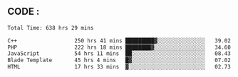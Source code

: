 ## CODE :
<!--START_SECTION:waka-->

```txt
Total Time: 638 hrs 29 mins

C++                  250 hrs 41 mins █████████▓░░░░░░░░░░░░░░░   39.02 %
PHP                  222 hrs 18 mins ████████▓░░░░░░░░░░░░░░░░   34.60 %
JavaScript           54 hrs 11 mins  ██░░░░░░░░░░░░░░░░░░░░░░░   08.43 %
Blade Template       45 hrs 4 mins   █▓░░░░░░░░░░░░░░░░░░░░░░░   07.02 %
HTML                 17 hrs 33 mins  ▓░░░░░░░░░░░░░░░░░░░░░░░░   02.73 %
```

<!--END_SECTION:waka-->
